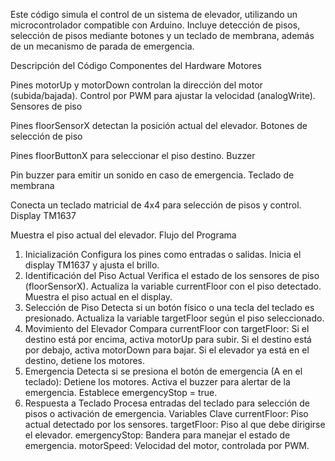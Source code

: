 Este código simula el control de un sistema de elevador, utilizando un microcontrolador compatible con Arduino. Incluye detección de pisos, selección de pisos mediante botones y un teclado de membrana, además de un mecanismo de parada de emergencia.

Descripción del Código
Componentes del Hardware
Motores

Pines motorUp y motorDown controlan la dirección del motor (subida/bajada).
Control por PWM para ajustar la velocidad (analogWrite).
Sensores de piso

Pines floorSensorX detectan la posición actual del elevador.
Botones de selección de piso

Pines floorButtonX para seleccionar el piso destino.
Buzzer

Pin buzzer para emitir un sonido en caso de emergencia.
Teclado de membrana

Conecta un teclado matricial de 4x4 para selección de pisos y control.
Display TM1637

Muestra el piso actual del elevador.
Flujo del Programa
1. Inicialización
Configura los pines como entradas o salidas.
Inicia el display TM1637 y ajusta el brillo.
2. Identificación del Piso Actual
Verifica el estado de los sensores de piso (floorSensorX).
Actualiza la variable currentFloor con el piso detectado.
Muestra el piso actual en el display.
3. Selección de Piso
Detecta si un botón físico o una tecla del teclado es presionado.
Actualiza la variable targetFloor según el piso seleccionado.
4. Movimiento del Elevador
Compara currentFloor con targetFloor:
Si el destino está por encima, activa motorUp para subir.
Si el destino está por debajo, activa motorDown para bajar.
Si el elevador ya está en el destino, detiene los motores.
5. Emergencia
Detecta si se presiona el botón de emergencia (A en el teclado):
Detiene los motores.
Activa el buzzer para alertar de la emergencia.
Establece emergencyStop = true.
6. Respuesta a Teclado
Procesa entradas del teclado para selección de pisos o activación de emergencia.
Variables Clave
currentFloor: Piso actual detectado por los sensores.
targetFloor: Piso al que debe dirigirse el elevador.
emergencyStop: Bandera para manejar el estado de emergencia.
motorSpeed: Velocidad del motor, controlada por PWM.
